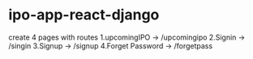 # ipo-app-react-django

create 4 pages with routes
1.upcomingIPO -> /upcomingipo
2.Signin -> /singin
3.Signup -> /signup
4.Forget Password -> /forgetpass